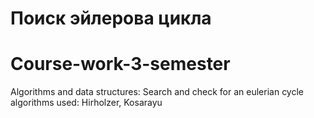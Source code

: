 # Поиск эйлерова цикла
# Course-work-3-semester
Algorithms and data structures: Search and check for an eulerian cycle  
algorithms used: Hirholzer, Kosarayu
